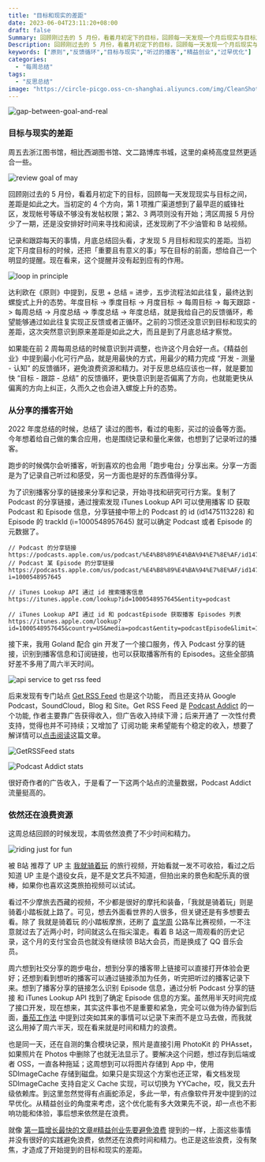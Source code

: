 ```yaml
---
title: "目标和现实的差距"
date: 2023-06-04T23:11:20+08:00
draft: false
Summary: 回顾刚过去的 5 月份，看着月初定下的目标，回顾每一天发现一个月后现实与目标之间的差距是如此之大。今年刻意培养的一个习惯就是反思总结，形成反馈循环。 “目标 - 跟踪 - 总结” 就是我给自己设定的反馈循环，希望每一周、每个月、每个季度不断的自省，最终能实现《原则》中提到的螺旋式上升。
Description: 回顾刚过去的 5 月份，看着月初定下的目标，回顾每一天发现一个月后现实与目标之间的差距是如此之大。今年刻意培养的一个习惯就是反思总结，形成反馈循环。 “目标 - 跟踪 - 总结” 就是我给自己设定的反馈循环，希望每一周、每个月、每个季度不断的自省，最终能实现《原则》中提到的螺旋式上升。
keywords: ["原则","反馈循环","目标与现实","听过的播客","精益创业","过早优化"]
categories:
  - "每周总结"
tags:
  - "反思总结"
image: "https://circle-picgo.oss-cn-shanghai.aliyuncs.com/img/CleanShot%202023-06-04%20at%2022.07.49@2x.png"
---
```


![gap-between-goal-and-real](https://circle-picgo.oss-cn-shanghai.aliyuncs.com/img/CleanShot%202023-06-04%20at%2022.07.49@2x.png)

### 目标与现实的差距

周五去浙江图书馆，相比西湖图书馆、文二路博库书城，这里的桌椅高度显然更适合一些。

![review goal of may](https://circle-picgo.oss-cn-shanghai.aliyuncs.com/img/CleanShot%202023-06-04%20at%2022.59.57@2x.png)

回顾刚过去的 5 月份，看着月初定下的目标，回顾每一天发现现实与目标之间，差距是如此之大。当初定的 4 个方向，第 1 项推广渠道想到了最早逛的威锋社区，发现帐号等级不够没有发帖权限；第2、3 两项则没有开始；湾区周报 5 月份少了一期，还是没安排好时间来寻找和阅读，还发现刷了不少油管和 B 站视频。

记录和跟踪每天的事情，月底总结回头看，才发现 5 月目标和现实的差距。当初定下月度目标的时候，还把「重要且有意义的事」写在目标的前面，想给自己一个明显的提醒。现在看来，这个提醒并没有起到应有的作用。

![loop in principle](https://circle-picgo.oss-cn-shanghai.aliyuncs.com/img/CleanShot%202023-06-04%20at%2022.00.17@2x.png)

达利欧在《原则》中提到，反思 + 总结 = 进步，五步流程法如此往复，最终达到螺旋式上升的态势。年度目标 -> 季度目标 -> 月度目标 -> 每周目标 -> 每天跟踪 -> 每周总结 -> 月度总结 -> 季度总结 -> 年度总结，就是我给自己的反馈循环，希望能够通过如此往复实现正反馈或者正循环。之前的习惯还没意识到目标和现实的差距，这次突然意识到原来差距是如此之大，而且是到了月底总结才察觉。

如果能在前 2 周每周总结的时候意识到并调整，也许这个月会好一点。《精益创业》中提到最小化可行产品，就是用最快的方式，用最少的精力完成 “开发 - 测量 - 认知” 的反馈循环，避免浪费资源和精力。对于反思总结应该也一样，就是要加快 “目标 - 跟踪 - 总结” 的反馈循环，更快意识到是否偏离了方向，也就能更快从偏离的方向上纠正，久而久之也会进入螺旋上升的态势。

### 从分享的播客开始

2022 年度总结的时候，总结了 读过的图书，看过的电影，买过的设备等方面。今年想着给自己做的集合应用，也是围绕记录和量化来做，也想到了记录听过的播客。

跑步的时候偶尔会听播客，听到喜欢的也会用「跑步电台」分享出来。分享一方面是为了记录自己听过和感受，另一方面也是好的东西值得分享。

为了识别播客分享的链接来分享和记录，开始寻找和研究可行方案。复制了 Podcast 的分享链接，通过搜索发现 iTunes Lookup API 可以使用播客 ID 获取 Podcast 和 Episode 信息，分享链接中带上的 Podcast 的 id (id1475113228) 和 Episode 的 trackId (i=1000548957645) 就可以确定  Podcast 或者 Episode 的元数据了。

```text
// Podcast 的分享链接
https://podcasts.apple.com/us/podcast/%E4%B8%89%E4%BA%94%E7%8E%AF/id1475113228
// Podcast 某 Episode 的分享链接
https://podcasts.apple.com/us/podcast/%E4%B8%89%E4%BA%94%E7%8E%AF/id1475113228?i=1000548957645

// iTunes Lookup API 通过 id 搜索播客信息
https://itunes.apple.com/lookup?id=1000548957645&entity=podcast

// iTunes Lookup API 通过 id 和 podcastEpisode 获取播客 Episodes 列表
https://itunes.apple.com/lookup?id=1000548957645&country=US&media=podcast&entity=podcastEpisode&limit=100
```

接下来，我用 Goland 配合 gin 开发了一个接口服务，传入 Podcast 分享的链接，识别到播客信息和订阅链接，也可以获取播客所有的 Episodes。这些全部搞好差不多用了周六半天时间。

![api service to get rss feed](https://circle-picgo.oss-cn-shanghai.aliyuncs.com/img/CleanShot%202023-06-04%20at%2016.47.25@2x.png)

后来发现有专门站点 [Get RSS Feed](https://cmcn.me/link?target=https://getrssfeed.com/) 也是这个功能， 而且还支持从 Google Podcast，SoundCloud，Blog 和 Site。Get RSS Feed 是 [Podcast Addict](https://cmcn.me/link?target=https://podcastaddict.com/) 的一个功能, 作者主要靠广告获得收入，但广告收入持续下滑；后来开通了 一次性付费 支持，觉得也并不可持续；又增加了 订阅功能 来希望能有个稳定的收入，想要了解详情可以[点击阅读](https://podcastaddict.com/premium)这篇文章。

![GetRSSFeed stats](https://circle-picgo.oss-cn-shanghai.aliyuncs.com/img/CleanShot%202023-06-04%20at%2016.49.27@2x.png)

![Podcast Addict stats](https://circle-picgo.oss-cn-shanghai.aliyuncs.com/img/CleanShot%202023-06-04%20at%2016.50.56@2x.png)

很好奇作者的广告收入，于是看了一下这两个站点的流量数据，Podcast Addict 流量挺高的。

### 依然还在浪费资源

这周总结回顾的时候发现，本周依然浪费了不少时间和精力。

![riding just for fun](https://circle-picgo.oss-cn-shanghai.aliyuncs.com/img/CleanShot%202023-06-04%20at%2021.08.23@2x.png)

被 B站 推荐了 UP 主 [我就骑着玩](https://cmcn.me/link?target=https://space.bilibili.com/1493959577) 的旅行视频，开始看就一发不可收拾，看过之后知道 UP 主是个退役女兵，是不是文艺兵不知道，但拍出来的景色和配乐真的很棒，如果你也喜欢这类旅拍视频可以试试。

看过不少摩旅去西藏的视频，不少都是很好的摩托和装备，「我就是骑着玩」则是骑着小踏板就上路了。可见，想去外面看世界的人很多，但关键还是有多想要去看。除了 我就是骑着玩 的小踏板摩旅，还刷了 [袁学周](https://cmcn.me/link?target=https://space.bilibili.com/295041700) 公路车比赛视频，一不注意就过去了近两小时，时间就这么在指尖溜走。看着 B 站这一周观看的历史记录，这个月的支付宝会员也就没有继续领 B站大会员，而是换成了 QQ 音乐会员。

周六想到社交分享的跑步电台，想到分享的播客带上链接可以直接打开体验会更好；还想到看到想听的播客可以通过链接添加为任务，听完把听过的播客记录下来。想到了播客分享的链接怎么识别 Episode 信息，通过分析 Podcast 分享的链接 和 iTunes Lookup API 找到了确定 Episode 信息的方案。虽然用半天时间完成了接口开发，现在想来，其实这件事也不是重要和紧急，完全可以做为待办留到后面，[番茄工作法](https://cmcn.me/link?target=https://www.youtube.com/watch?v=c9v4CPaV1s8) 中提到过突如其来的事情可以记录下来而不是立马去做，而我就这么用掉了周六半天，现在看来就是时间和精力的浪费。

也是同一天，还在自测的集合模块记录，照片是直接引用 PhotoKit 的 PHAsset，如果照片在 Photos 中删除了也就无法显示了。要解决这个问题，想过存到后端或者 OSS，一直各种拖延；这周想到可以将图片存储到 App 中，使用 SDImageCache 存储到磁盘。如果只是实现这个方案也还正常，看文档发现 SDImageCache 支持自定义 Cache 实现，可以切换为 YYCache，哎，我又去升级依赖库。到这里忽然觉得有点画蛇添足，多此一举，有点像软件开发中提到的过早优化。从精益创业的角度来考虑，这个优化能有多大效果先不说，却一点也不影响功能和体验，事后想来依然是在浪费。

就像 [第一篇增长最快的文章#精益创业先要避免浪费](https://hagerhu.com/post/2023w21-the-first-most-growth-article/#%E7%B2%BE%E7%9B%8A%E5%88%9B%E4%B8%9A%E5%85%88%E8%A6%81%E9%81%BF%E5%85%8D%E6%B5%AA%E8%B4%B9) 提到的一样，上面这些事情并没有很好的实践避免浪费，依然还在浪费时间和精力。也正是这些浪费，没有聚焦，才造成了开始提到的目标和现实的差距。

